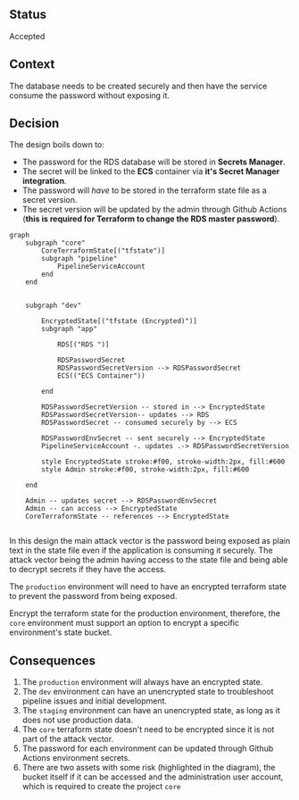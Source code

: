 ## Status
Accepted

## Context
The database needs to be created securely and then have the service consume the password without exposing it.

## Decision

The design boils down to:

- The password for the RDS database will be stored in **Secrets Manager**. 
- The secret will be linked to the **ECS** container via **it's Secret Manager integration**. 
- The password will *have* to be stored in the terraform state file as a secret version. 
- The secret version will be updated by the admin through Github Actions (**this is required for Terraform to change the RDS master password**).

```mermaid
graph
    subgraph "core"
        CoreTerraformState[("tfstate")]
        subgraph "pipeline"
            PipelineServiceAccount
        end
    end


    subgraph "dev"
        
        EncryptedState[("tfstate (Encrypted)")]
        subgraph "app"

            RDS[("RDS ")]    

            RDSPasswordSecret
            RDSPasswordSecretVersion --> RDSPasswordSecret
            ECS(("ECS Container"))
            
        end

        RDSPasswordSecretVersion -- stored in --> EncryptedState
        RDSPasswordSecretVersion-- updates --> RDS
        RDSPasswordSecret -- consumed securely by --> ECS

        RDSPasswordEnvSecret -- sent securely --> EncryptedState
        PipelineServiceAccount -. updates .-> RDSPasswordSecretVersion

        style EncryptedState stroke:#f00, stroke-width:2px, fill:#600
        style Admin stroke:#f00, stroke-width:2px, fill:#600

    end

    Admin -- updates secret --> RDSPasswordEnvSecret
    Admin -- can access --> EncryptedState
    CoreTerraformState -- references --> EncryptedState


```

In this design the main attack vector is the password being exposed as plain text in the state file even if the application is consuming it securely. The attack vector being the admin having access to the state file and being able to decrypt secrets if they have the access.

The `production` environment will need to have an encrypted terraform state to prevent the password from being exposed.

Encrypt the terraform state for the production environment, therefore, the `core` environment must support an option to encrypt a specific environment's state bucket.


## Consequences

1. The `production` environment will always have an encrypted state.
2. The `dev` environment can have an unencrypted state to troubleshoot pipeline issues and initial development.
3. The `staging` environment can have an unencrypted state, as long as it does not use production data.
4. The `core` terraform state doesn't need to be encrypted since it is not part of the attack vector.
5. The password for each environment can be updated through Github Actions environment secrets.
6. There are two assets with some risk (highlighted in the diagram), the bucket itself if it can be accessed and the administration user account, which is required to create the project `core`
